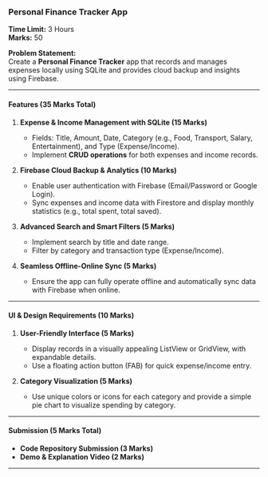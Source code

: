 ### **Personal Finance Tracker App**  
**Time Limit:** 3 Hours  
**Marks:** 50  

**Problem Statement:**  
Create a **Personal Finance Tracker** app that records and manages expenses locally using SQLite and provides cloud backup and insights using Firebase.  

---

#### **Features (35 Marks Total)**  

1. **Expense & Income Management with SQLite (15 Marks)**  
   - Fields: Title, Amount, Date, Category (e.g., Food, Transport, Salary, Entertainment), and Type (Expense/Income).  
   - Implement **CRUD operations** for both expenses and income records.  

2. **Firebase Cloud Backup & Analytics (10 Marks)**  
   - Enable user authentication with Firebase (Email/Password or Google Login).  
   - Sync expenses and income data with Firestore and display monthly statistics (e.g., total spent, total saved).  

3. **Advanced Search and Smart Filters (5 Marks)**  
   - Implement search by title and date range.  
   - Filter by category and transaction type (Expense/Income).  

4. **Seamless Offline-Online Sync (5 Marks)**  
   - Ensure the app can fully operate offline and automatically sync data with Firebase when online.  

---

#### **UI & Design Requirements (10 Marks)**  

1. **User-Friendly Interface (5 Marks)**  
   - Display records in a visually appealing ListView or GridView, with expandable details.  
   - Use a floating action button (FAB) for quick expense/income entry.  

2. **Category Visualization (5 Marks)**  
   - Use unique colors or icons for each category and provide a simple pie chart to visualize spending by category.  

---

#### **Submission (5 Marks Total)**  
- **Code Repository Submission (3 Marks)**  
- **Demo & Explanation Video (2 Marks)**  

--- 
